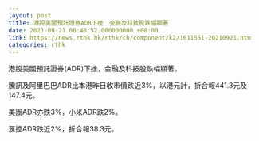 ```yaml
---
layout: post
title: 港股美國預託證券ADR下挫　金融及科技股跌幅顯著
date: 2021-09-21 06:48:52.000000000 +08:00
link: https://news.rthk.hk/rthk/ch/component/k2/1611551-20210921.htm
categories: rthk
---
```


港股美國預託證券(ADR)下挫，金融及科技股跌幅顯著。

騰訊及阿里巴巴ADR比本港昨日收市價跌近3%，以港元計，折合報441.3元及147.4元。

美團ADR亦跌3%，小米ADR跌2%。

滙控ADR跌近2%，折合報38.3元。
